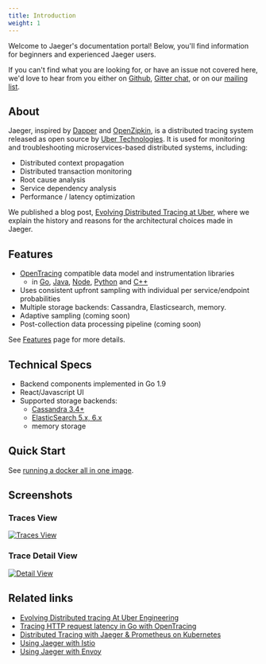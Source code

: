 ```yaml
---
title: Introduction
weight: 1
---
```


Welcome to Jaeger's documentation portal! Below, you'll find information for beginners and experienced Jaeger users.

If you can't find what you are looking for, or have an issue not covered here, we'd love to hear from you either on [Github](https://github.com/jaegertracing/jaeger/issues), [Gitter chat](https://gitter.im/jaegertracing/Lobby), or on our [mailing list](https://groups.google.com/forum/#!forum/jaeger-tracing).

## About
Jaeger, inspired by [Dapper][dapper] and [OpenZipkin](http://zipkin.io),
is a distributed tracing system released as open source by [Uber Technologies][ubeross].
It is used for monitoring and troubleshooting microservices-based distributed systems, including:

* Distributed context propagation
* Distributed transaction monitoring
* Root cause analysis
* Service dependency analysis
* Performance / latency optimization

We published a blog post, [Evolving Distributed Tracing at Uber](https://eng.uber.com/distributed-tracing/), where we explain the history and reasons for the architectural choices made in Jaeger.

## Features

  * [OpenTracing](http://opentracing.io/) compatible data model and instrumentation libraries
    * in [Go](https://github.com/jaegertracing/jaeger-client-go), [Java](https://github.com/jaegertracing/jaeger-client-java), [Node](https://github.com/jaegertracing/jaeger-client-node), [Python](https://github.com/jaegertracing/jaeger-client-python)
    and [C++](https://github.com/jaegertracing/cpp-client)
  * Uses consistent upfront sampling with individual per service/endpoint probabilities
  * Multiple storage backends: Cassandra, Elasticsearch, memory.
  * Adaptive sampling (coming soon)
  * Post-collection data processing pipeline (coming soon)

See [Features](./features/) page for more details.

## Technical Specs

  * Backend components implemented in Go 1.9
  * React/Javascript UI
  * Supported storage backends:
    * [Cassandra 3.4+](./deployment/#cassandra)
    * [ElasticSearch 5.x, 6.x](./deployment/#elasticsearch)
    * memory storage

## Quick Start
See [running a docker all in one image](getting-started#all-in-one-docker-image).

## Screenshots

### Traces View
[![Traces View](/img/traces-ss.png)](/img/traces-ss.png)

### Trace Detail View
[![Detail View](/img/trace-detail-ss.png)](/img/trace-detail-ss.png)

## Related links
- [Evolving Distributed tracing At Uber Engineering](https://eng.uber.com/distributed-tracing/)
- [Tracing HTTP request latency in Go with OpenTracing](https://medium.com/opentracing/tracing-http-request-latency-in-go-with-opentracing-7cc1282a100a)
- [Distributed Tracing with Jaeger & Prometheus on Kubernetes](https://blog.openshift.com/openshift-commons-briefing-82-distributed-tracing-with-jaeger-prometheus-on-kubernetes/)
- [Using Jaeger with Istio](https://istio.io/docs/tasks/telemetry/distributed-tracing.html)
- [Using Jaeger with Envoy](https://www.envoyproxy.io/docs/envoy/latest/start/sandboxes/jaeger_tracing.html)

[dapper]: https://research.google.com/pubs/pub36356.html
[ubeross]: http://uber.github.io

